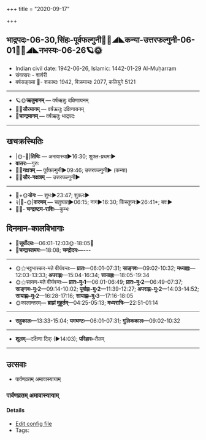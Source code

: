 +++
title = "2020-09-17"

+++
## भाद्रपदः-06-30,सिंहः-पूर्वफल्गुनी🌛🌌◢◣कन्या-उत्तरफल्गुनी-06-01🌌🌞◢◣नभस्यः-06-26🪐🌞
- Indian civil date: 1942-06-26, Islamic: 1442-01-29 Al-Muḥarram
- संवत्सरः - शार्वरी
- वर्षसङ्ख्या 🌛- शकाब्दः 1942, विक्रमाब्दः 2077, कलियुगे 5121
___________________
- 🪐🌞**ऋतुमानम्** — वर्षऋतुः दक्षिणायनम्
- 🌌🌞**सौरमानम्** — वर्षऋतुः दक्षिणायनम्
- 🌛**चान्द्रमानम्** — वर्षऋतुः भाद्रपदः
___________________


## खचक्रस्थितिः
- |🌞-🌛|**तिथिः** — अमावास्या►16:30; शुक्ल-प्रथमा►  
- **वासरः**—गुरुः  
- 🌌🌛**नक्षत्रम्** — पूर्वफल्गुनी►09:46; उत्तरफल्गुनी► (कन्या)  
- 🌌🌞**सौर-नक्षत्रम्** — उत्तरफल्गुनी►  
___________________
- 🌛+🌞**योगः** — शुभः►23:47; शुक्लः►  
- २|🌛-🌞|**करणम्** — चतुष्पात्►06:15; नाग►16:30; किंस्तुघ्नः►26:41*; बवः►  
- 🌌🌛- **चन्द्राष्टम-राशिः**—कुम्भः  


## दिनमान-कालविभागाः
- 🌅**सूर्योदयः**—06:01-12:03🌞️-18:05🌇  
- 🌛**चन्द्रास्तमयः**—18:08; **चन्द्रोदयः**—---  
___________________
- 🌞⚝भट्टभास्कर-मते वीर्यवन्तः— **प्रातः**—06:01-07:31; **साङ्गवः**—09:02-10:32; **मध्याह्नः**—12:03-13:33; **अपराह्णः**—15:04-16:34; **सायाह्नः**—18:05-19:34  
- 🌞⚝सायण-मते वीर्यवन्तः— **प्रातः-मु॰1**—06:01-06:49; **प्रातः-मु॰2**—06:49-07:37; **साङ्गवः-मु॰2**—09:14-10:02; **पूर्वाह्णः-मु॰2**—11:39-12:27; **अपराह्णः-मु॰2**—14:03-14:52; **सायाह्णः-मु॰2**—16:28-17:16; **सायाह्णः-मु॰3**—17:16-18:05  
- 🌞कालान्तरम्— **ब्राह्मं मुहूर्तम्**—04:25-05:13; **मध्यरात्रिः**—22:51-01:14  
___________________
- **राहुकालः**—13:33-15:04; **यमघण्टः**—06:01-07:31; **गुलिककालः**—09:02-10:32  
___________________
- **शूलम्**—दक्षिणा दिक् (►14:03); **परिहारः**–तैलम्  
___________________

## उत्सवाः
- पार्वणव्रतम् अमावास्यायाम्
### पार्वणव्रतम् अमावास्यायाम्



#### Details
- [Edit config file](https://github.com/jyotisham/adyatithi/tree/master/gRhya/general/relative_event/sthAlIpAkaH_1/offset__-1/pArvaNa-vratam_30.toml)
- Tags: 


